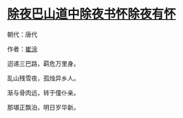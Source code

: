 # [除夜巴山道中除夜书怀除夜有怀](http://so.gushiwen.org/view_36986.aspx)

朝代：唐代

作者：[崔涂](http://so.gushiwen.org/author_435.aspx)

迢递三巴路，羁危万里身。

乱山残雪夜，孤烛异乡人。

渐与骨肉远，转于僮仆亲。

那堪正飘泊，明日岁华新。

